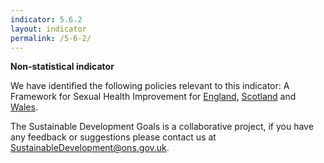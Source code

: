 ```yaml
---
indicator: 5.6.2
layout: indicator
permalink: /5-6-2/
---
```

**Non-statistical indicator**

We have identified the following policies relevant to this indicator: A Framework for Sexual Health Improvement for [England](https://www.gov.uk/government/publications/a-framework-for-sexual-health-improvement-in-england), [Scotland](http://www.gov.scot/Resource/Doc/35596/0012575.pdf) and [Wales](http://www.wales.nhs.uk/sites3/documents/485/Strategy%20(English)1.pdf).

The Sustainable Development Goals is a collaborative project, if you have any feedback or suggestions please contact us at <SustainableDevelopment@ons.gov.uk>.